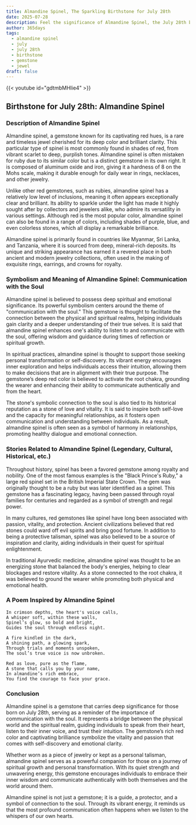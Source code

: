 ```yaml
---
title: Almandine Spinel, The Sparkling Birthstone for July 28th
date: 2025-07-28
description: Feel the significance of Almandine Spinel, the July 28th birthstone symbolizing Communication with the soul. Let its beauty and meaning brighten your day.
author: 365days
tags:
  - almandine spinel
  - july
  - july 28th
  - birthstone
  - gemstone
  - jewel
draft: false
---
```


{{< youtube id="gdtmbMHIie4" >}}

## Birthstone for July 28th: Almandine Spinel

### Description of Almandine Spinel

Almandine spinel, a gemstone known for its captivating red hues, is a rare and timeless jewel cherished for its deep color and brilliant clarity. This particular type of spinel is most commonly found in shades of red, from vibrant scarlet to deep, purplish tones. Almandine spinel is often mistaken for ruby due to its similar color but is a distinct gemstone in its own right. It is composed of aluminum oxide and iron, giving it a hardness of 8 on the Mohs scale, making it durable enough for daily wear in rings, necklaces, and other jewelry.

Unlike other red gemstones, such as rubies, almandine spinel has a relatively low level of inclusions, meaning it often appears exceptionally clear and brilliant. Its ability to sparkle under the light has made it highly sought after by collectors and jewelers alike, who admire its versatility in various settings. Although red is the most popular color, almandine spinel can also be found in a range of colors, including shades of purple, blue, and even colorless stones, which all display a remarkable brilliance.

Almandine spinel is primarily found in countries like Myanmar, Sri Lanka, and Tanzania, where it is sourced from deep, mineral-rich deposits. Its unique and striking appearance has earned it a revered place in both ancient and modern jewelry collections, often used in the making of exquisite rings, earrings, and crowns for royalty.

### Symbolism and Meaning of Almandine Spinel: Communication with the Soul

Almandine spinel is believed to possess deep spiritual and emotional significance. Its powerful symbolism centers around the theme of "communication with the soul." This gemstone is thought to facilitate the connection between the physical and spiritual realms, helping individuals gain clarity and a deeper understanding of their true selves. It is said that almandine spinel enhances one's ability to listen to and communicate with the soul, offering wisdom and guidance during times of reflection or spiritual growth.

In spiritual practices, almandine spinel is thought to support those seeking personal transformation or self-discovery. Its vibrant energy encourages inner exploration and helps individuals access their intuition, allowing them to make decisions that are in alignment with their true purpose. The gemstone’s deep red color is believed to activate the root chakra, grounding the wearer and enhancing their ability to communicate authentically and from the heart.

The stone's symbolic connection to the soul is also tied to its historical reputation as a stone of love and vitality. It is said to inspire both self-love and the capacity for meaningful relationships, as it fosters open communication and understanding between individuals. As a result, almandine spinel is often seen as a symbol of harmony in relationships, promoting healthy dialogue and emotional connection.

### Stories Related to Almandine Spinel (Legendary, Cultural, Historical, etc.)

Throughout history, spinel has been a favored gemstone among royalty and nobility. One of the most famous examples is the "Black Prince's Ruby," a large red spinel set in the British Imperial State Crown. The gem was originally thought to be a ruby but was later identified as a spinel. This gemstone has a fascinating legacy, having been passed through royal families for centuries and regarded as a symbol of strength and regal power.

In many cultures, red gemstones like spinel have long been associated with passion, vitality, and protection. Ancient civilizations believed that red stones could ward off evil spirits and bring good fortune. In addition to being a protective talisman, spinel was also believed to be a source of inspiration and clarity, aiding individuals in their quest for spiritual enlightenment.

In traditional Ayurvedic medicine, almandine spinel was thought to be an energizing stone that balanced the body's energies, helping to clear blockages and restore vitality. As a stone connected to the root chakra, it was believed to ground the wearer while promoting both physical and emotional health.

### A Poem Inspired by Almandine Spinel

```
In crimson depths, the heart's voice calls,  
A whisper soft, within these walls,  
Spinel’s glow, so bold and bright,  
Guides the soul through endless night.

A fire kindled in the dark,  
A shining path, a glowing spark,  
Through trials and moments unspoken,  
The soul’s true voice is now unbroken.

Red as love, pure as the flame,  
A stone that calls you by your name,  
In almandine’s rich embrace,  
You find the courage to face your grace.
```

### Conclusion

Almandine spinel is a gemstone that carries deep significance for those born on July 28th, serving as a reminder of the importance of communication with the soul. It represents a bridge between the physical world and the spiritual realm, guiding individuals to speak from their heart, listen to their inner voice, and trust their intuition. The gemstone’s rich red color and captivating brilliance symbolize the vitality and passion that comes with self-discovery and emotional clarity.

Whether worn as a piece of jewelry or kept as a personal talisman, almandine spinel serves as a powerful companion for those on a journey of spiritual growth and personal transformation. With its quiet strength and unwavering energy, this gemstone encourages individuals to embrace their inner wisdom and communicate authentically with both themselves and the world around them.

Almandine spinel is not just a gemstone; it is a guide, a protector, and a symbol of connection to the soul. Through its vibrant energy, it reminds us that the most profound communication often happens when we listen to the whispers of our own hearts.